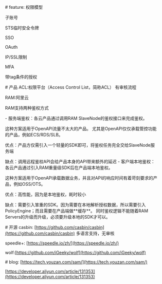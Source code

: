 \# feature:
权限模型

子账号

STS临时安全令牌

SSO

OAuth

IP/SSL限制

MFA

带tag条件的授权

\# 产品
ACL:权限平台（Access Control List，简称ACL） 有审核流程

RAM:阿里云

RAM支持两种鉴权方式

\- 服务端鉴权：各云产品通过调用RAM SlaveNode的鉴权接口来完成鉴权。

这种方案适用于OpenAPI流量不太大的产品。 尤其是OpenAPI仅仅承载管控功能的产品，例如ECS/RDS/SLB。

优点：产品方仅需引入一个轻量的SDK即可，将鉴权任务完全交给SlaveNode服务端

缺点：调用远程鉴权API会给产品本身的API带来额外的延迟
\- 客户端本地鉴权：各云产品通过引入RAM重量级SDK后在产品端本地鉴权。

这种方案适用于OpenAPI承载数据业务，并且对API的响应时间有着苛刻要求的产品，例如OSS/OTS。

优点：高性能，因为是本地鉴权，耗时较小

缺点：需要引入笨重的SDK。因为需要在本地解析授权数据，所以需要引入PolicyEngine；而且需要在产品端做\*\*缓存\*\*。 同时鉴权逻辑不能随着RAM Servers的升级而升级，必须要升级本地的SDK才可以。

\# 开源
casbin: [https://github.com/casbin/casbin](https://github.com/casbin/casbin) 多语言支持，无审核

speedle+: [https://speedle.io/zh/](https://speedle.io/zh/)

wolf:[https://github.com/iGeeky/wolf](https://github.com/iGeeky/wolf)

\# blog:
[https://tech.youzan.com/sam/](https://tech.youzan.com/sam/)

[https://developer.aliyun.com/article/131353](https://developer.aliyun.com/article/131353)